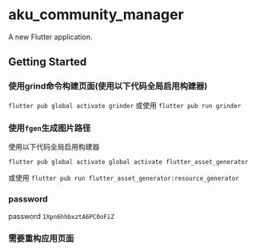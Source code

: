 # aku_community_manager

A new Flutter application.

## Getting Started
### 使用grind命令构建页面(使用以下代码全局启用构建器)
```flutter pub global activate grinder```
或使用
```flutter pub run grinder```

### 使用`fgen`生成图片路径
使用以下代码全局启用构建器

```flutter pub global activate global activate flutter_asset_generator```

或使用
```flutter pub run flutter_asset_generator:resource_generator```

### password

password `1Xpn6hhbxztA6PC0oFiZ`

### 需要重构应用页面
